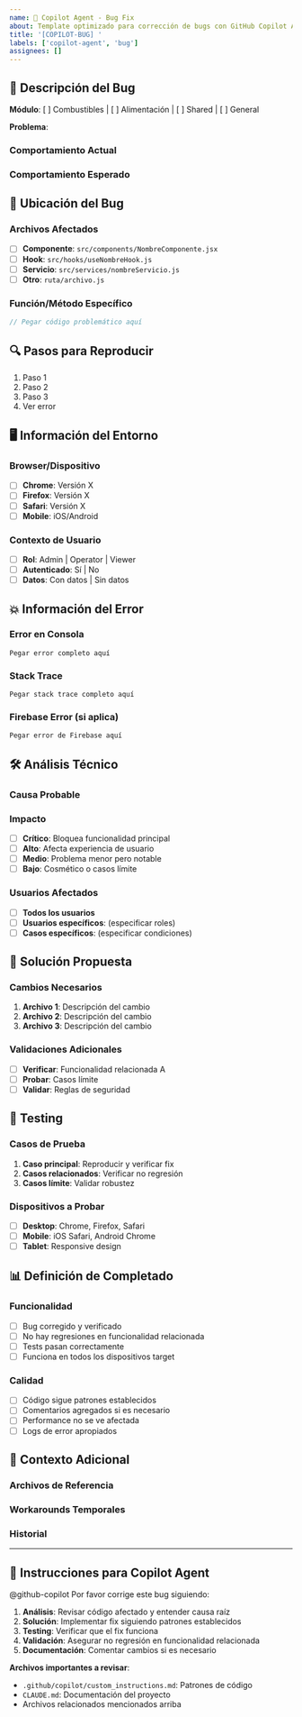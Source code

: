 ```yaml
---
name: 🐛 Copilot Agent - Bug Fix
about: Template optimizado para corrección de bugs con GitHub Copilot Agent
title: '[COPILOT-BUG] '
labels: ['copilot-agent', 'bug']
assignees: []
---
```


## 🐛 Descripción del Bug

**Módulo**: [ ] Combustibles | [ ] Alimentación | [ ] Shared | [ ] General

**Problema**: 
<!-- Descripción clara y concisa del bug -->

### Comportamiento Actual
<!-- Qué está pasando actualmente -->

### Comportamiento Esperado
<!-- Qué debería pasar -->

## 📍 Ubicación del Bug

### Archivos Afectados
- [ ] **Componente**: `src/components/NombreComponente.jsx`
- [ ] **Hook**: `src/hooks/useNombreHook.js`
- [ ] **Servicio**: `src/services/nombreServicio.js`
- [ ] **Otro**: `ruta/archivo.js`

### Función/Método Específico
```javascript
// Pegar código problemático aquí
```

## 🔍 Pasos para Reproducir

1. Paso 1
2. Paso 2
3. Paso 3
4. Ver error

## 🖥️ Información del Entorno

### Browser/Dispositivo
- [ ] **Chrome**: Versión X
- [ ] **Firefox**: Versión X
- [ ] **Safari**: Versión X
- [ ] **Mobile**: iOS/Android

### Contexto de Usuario
- [ ] **Rol**: Admin | Operator | Viewer
- [ ] **Autenticado**: Sí | No
- [ ] **Datos**: Con datos | Sin datos

## 💥 Información del Error

### Error en Consola
```
Pegar error completo aquí
```

### Stack Trace
```
Pegar stack trace completo aquí
```

### Firebase Error (si aplica)
```
Pegar error de Firebase aquí
```

## 🛠️ Análisis Técnico

### Causa Probable
<!-- Análisis inicial de la causa -->

### Impacto
- [ ] **Crítico**: Bloquea funcionalidad principal
- [ ] **Alto**: Afecta experiencia de usuario
- [ ] **Medio**: Problema menor pero notable
- [ ] **Bajo**: Cosmético o casos límite

### Usuarios Afectados
- [ ] **Todos los usuarios**
- [ ] **Usuarios específicos**: (especificar roles)
- [ ] **Casos específicos**: (especificar condiciones)

## 🔧 Solución Propuesta

### Cambios Necesarios
1. **Archivo 1**: Descripción del cambio
2. **Archivo 2**: Descripción del cambio
3. **Archivo 3**: Descripción del cambio

### Validaciones Adicionales
- [ ] **Verificar**: Funcionalidad relacionada A
- [ ] **Probar**: Casos límite
- [ ] **Validar**: Reglas de seguridad

## 🧪 Testing

### Casos de Prueba
1. **Caso principal**: Reproducir y verificar fix
2. **Casos relacionados**: Verificar no regresión
3. **Casos límite**: Validar robustez

### Dispositivos a Probar
- [ ] **Desktop**: Chrome, Firefox, Safari
- [ ] **Mobile**: iOS Safari, Android Chrome
- [ ] **Tablet**: Responsive design

## 📊 Definición de Completado

### Funcionalidad
- [ ] Bug corregido y verificado
- [ ] No hay regresiones en funcionalidad relacionada
- [ ] Tests pasan correctamente
- [ ] Funciona en todos los dispositivos target

### Calidad
- [ ] Código sigue patrones establecidos
- [ ] Comentarios agregados si es necesario
- [ ] Performance no se ve afectada
- [ ] Logs de error apropiados

## 🚀 Contexto Adicional

### Archivos de Referencia
<!-- Mencionar archivos relacionados -->

### Workarounds Temporales
<!-- Si hay soluciones temporales -->

### Historial
<!-- Si es un bug recurrente -->

---

## 📝 Instrucciones para Copilot Agent

@github-copilot Por favor corrige este bug siguiendo:

1. **Análisis**: Revisar código afectado y entender causa raíz
2. **Solución**: Implementar fix siguiendo patrones establecidos
3. **Testing**: Verificar que el fix funciona
4. **Validación**: Asegurar no regresión en funcionalidad relacionada
5. **Documentación**: Comentar cambios si es necesario

**Archivos importantes a revisar**:
- `.github/copilot/custom_instructions.md`: Patrones de código
- `CLAUDE.md`: Documentación del proyecto
- Archivos relacionados mencionados arriba